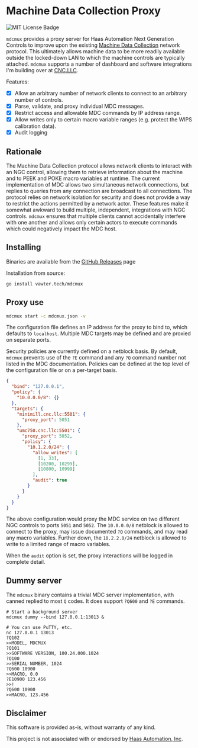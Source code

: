 # Machine Data Collection Proxy

![MIT License Badge](https://img.shields.io/badge/License-MIT-blue)

`mdcmux` provides a proxy server for Haas Automation Next Generation Controls to
improve upon the existing [Machine Data
Collection](https://www.haascnc.com/service/troubleshooting-and-how-to/how-to/machine-data-collection---ngc.html#gsc.tab=0)
network protocol. This ultimately allows machine data to be more readily
available outside the locked-down LAN to which the machine controls are
typically attached. `mdcmux` supports a number of dashboard and software integrations I'm
building over at [CNC.LLC](https://cnc.llc).

Features:
* [X] Allow an arbitrary number of network clients to connect to an arbitrary number of controls.
* [X] Parse, validate, and proxy individual MDC messages.
* [X] Restrict access and allowable MDC commands by IP address range.
* [X] Allow writes only to certain macro variable ranges (e.g. protect the WIPS calibration data).
* [X] Audit logging

## Rationale

The Machine Data Collection protocol allows network clients to interact with an
NGC control, allowing them to retrieve information about the machine and to PEEK
and POKE macro variables at runtime. The current implementation of MDC allows
two simultaneous network connections, but replies to queries from any connection
are broadcast to all connections. The protocol relies on network isolation for
security and does not provide a way to restrict the actions permitted by a
network actor. These features make it somewhat awkward to build multiple,
independent, integrations with NGC controls. `mdcmux` ensures that multiple
clients cannot accidentally interfere with one another and allows only certain
actors to execute commands which could negatively impact the MDC host.

## Installing

Binaries are available from the [GitHub Releases](https://github.com/bobvawter/mdcmux/releases) page

Installation from source:

```sh
go install vawter.tech/mdcmux
```

## Proxy use

```sh
mdcmux start -c mdcmux.json -v
```

The configuration file defines an IP address for the proxy to bind to, which
defaults to `localhost`. Multiple MDC targets may be defined and are proxied on
separate ports.

Security policies are currently defined on a netblock basis. By default,
`mdcmux` prevents use of the `?E` command and any `?Q` command number not listed
in the MDC documentation. Policies can be defined at the top level of the
configuration file or on a per-target basis.

```json
{
  "bind": "127.0.0.1",
  "policy": {
    "10.0.0.0/8": {}
  },
  "targets": {
    "minimill.cnc.llc:5501": {
      "proxy_port": 5051
    },
    "umc750.cnc.llc:5501": {
      "proxy_port": 5052,
      "policy": {
        "10.1.2.0/24": {
          "allow_writes": [
            [1, 33],
            [10200, 10299],
            [10800, 10999]
          ],
          "audit": true
        }
      }
    }
  }
}
```

The above configuration would proxy the MDC service on two different NGC
controls to ports `5051` and `5052`. The `10.0.0.0/8` netblock is allowed to
connect to the proxy, may issue documented `?Q` commands, and may read any macro
variables. Further down, the `10.2.2.0/24` netblock is allowed to write to a
limited range of macro variables.

When the `audit` option is set, the proxy interactions will be logged in
complete detail.

## Dummy server

The `mdcmux` binary contains a trivial MDC server implementation, with canned
replied to most `Q` codes. It does support `?Q600` and `?E` commands.

```
# Start a background server
mdcmux dummy --bind 127.0.0.1:13013 &

# You can use PuTTY, etc.
nc 127.0.0.1 13013
?Q102
>>MODEL, MDCMUX
?Q101
>>SOFTWARE VERSION, 100.24.000.1024
?Q100
>>SERIAL NUMBER, 1024
?Q600 10900
>>MACRO, 0.0
?E10900 123.456
>>!
?Q600 10900
>>MACRO, 123.456
```

## Disclaimer

This software is provided as-is, without warranty of any kind.

This project is not associated with or endorsed by [Haas Automation, Inc](https://haascnc.com).
